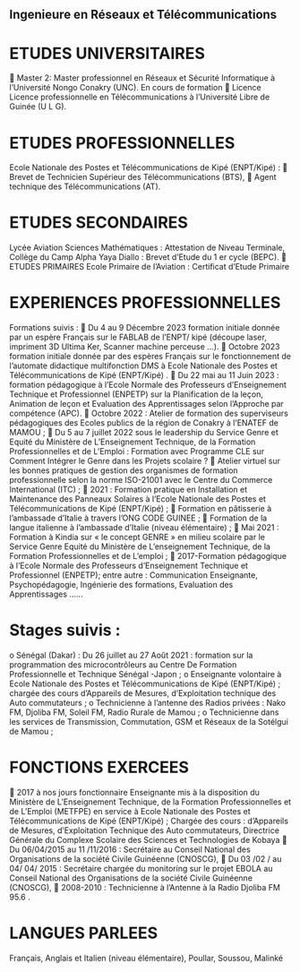 ## Ingenieure en Réseaux et Télécommunications

# ETUDES UNIVERSITAIRES
 Master 2:
Master professionnel en Réseaux et Sécurité Informatique à l’Université Nongo Conakry (UNC).
En cours de formation
 Licence
Licence professionnelle en Télécommunications à l’Université Libre de Guinée (U L G).

# ETUDES PROFESSIONNELLES
Ecole Nationale des Postes et Télécommunications de Kipé (ENPT/Kipé) :
 Brevet de Technicien Supérieur des Télécommunications (BTS),
 Agent technique des Télécommunications (AT).

# ETUDES SECONDAIRES
Lycée Aviation Sciences Mathématiques : Attestation de Niveau Terminale,
Collège du Camp Alpha Yaya Diallo : Brevet d’Etude du 1 er cycle (BEPC).
 ETUDES PRIMAIRES
Ecole Primaire de l’Aviation : Certificat d’Etude Primaire

# EXPERIENCES PROFESSIONNELLES
Formations suivis :
 Du 4 au 9 Décembre 2023 formation initiale donnée par un espère Français sur le FABLAB
de l’ENPT/ kipé (découpe laser, impriment 3D Ultima Ker, Scanner machine perceuse ...).
 Octobre 2023 formation initiale donnée par des espères Français sur le fonctionnement de
l’automate didactique multifonction DMS à Ecole Nationale des Postes et
Télécommunications de Kipé (ENPT/Kipé) .
 Du 22 mai au 11 Juin 2023 : formation pédagogique à l’Ecole Normale des Professeurs
d’Enseignement Technique et Professionnel (ENPETP) sur la Planification de la leçon,
Animation de leçon et Evaluation des Apprentissages selon l’Approche par compétence
(APC).
 Octobre 2022 : Atelier de formation des superviseurs pédagogiques des Ecoles publics 
de la région de Conakry à l’ENATEF de MAMOU ;
 Du 5 au 7 juillet 2022 sous le leadership du Service Genre et Equité du Ministère de
L’Enseignement Technique, de la Formation Professionnelles et de L’Emploi : Formation avec
Programme CLE sur Comment Intégrer le Genre dans les Projets scolaire ?
 Atelier virtuel sur les bonnes pratiques de gestion des organismes de formation
professionnelle selon la norme ISO-21001 avec le Centre du Commerce International (ITC) ;
 2021 : Formation pratique en Installation et Maintenance des Panneaux Solaires à l’Ecole
Nationale des Postes et Télécommunications de Kipé (ENPT/Kipé) ;
 Formation en pâtisserie à l’ambassade d’Italie à travers l’ONG CODE GUINEE ;
 Formation de la langue italienne à l’ambassade d’Italie (niveau élémentaire) ;
 Mai 2021 : Formation à Kindia sur « le concept GENRE » en milieu scolaire par le Service
Genre Equité du Ministère de L’enseignement Technique, de la Formation Professionnelles
et de L’emploi ;
 2017-Formation pédagogique à l’Ecole Normale des Professeurs d’Enseignement Technique
et Professionnel (ENPETP); entre autre : Communication Enseignante, Psychopédagogie,
Ingénierie des formations, Evaluation des Apprentissages ......
# Stages suivis :
o Sénégal (Dakar) : Du 26 juillet au 27 Août 2021 : formation sur la programmation des
microcontrôleurs au Centre De Formation Professionnelle et Technique Sénégal -Japon ;
o Enseignante volontaire à Ecole Nationale des Postes et Télécommunications de Kipé
(ENPT/Kipé) ; chargée des cours d’Appareils de Mesures, d’Exploitation technique des Auto
commutateurs ;
o Technicienne à l’antenne des Radios privées : Nako FM, Djoliba FM, Soleil FM, Radio Rurale
de Mamou ;
o Technicienne dans les services de Transmission, Commutation, GSM et Réseaux de la Sotélgui
de Mamou ;
# FONCTIONS EXERCEES
 2017 à nos jours fonctionnaire Enseignante mis à la disposition du Ministère de
L’Enseignement Technique, de la Formation Professionnelles et de L’Emploi (METFPE) en
service à Ecole Nationale des Postes et Télécommunications de Kipé (ENPT/Kipé) ;
Chargée des cours : d’Appareils de Mesures, d’Exploitation Technique des Auto
commutateurs,
Directrice Générale du Complexe Scolaire des Sciences et Technologies de Kobaya
 Du 06/04/2015 au 11 /11/2016 : Secrétaire au Conseil National des Organisations de la
société Civile Guinéenne (CNOSCG),
 Du 03 /02 / au 04/ 04/ 2015 : Secrétaire chargée du monitoring sur le projet EBOLA au Conseil
National des Organisations de la société Civile Guinéenne (CNOSCG),
 2008-2010 : Technicienne à l’Antenne à la Radio Djoliba FM 95.6 .
# LANGUES PARLEES 
Français, Anglais et Italien (niveau élémentaire), Poullar, Soussou, Malinké

<!--
**djibrilenpt/djibrilenpt** is a ✨ _special_ ✨ repository because its `README.md` (this file) appears on your GitHub profile.

Here are some ideas to get you started:

- 🔭 I’m currently working on ...
- 🌱 I’m currently learning ...
- 👯 I’m looking to collaborate on ...
- 🤔 I’m looking for help with ...
- 💬 Ask me about ...
- 📫 How to reach me: ...
- 😄 Pronouns: ...
- ⚡ Fun fact: ...
-->

